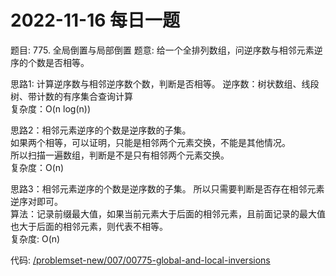 # 2022-11-16 每日一题


题目: 775. 全局倒置与局部倒置 
题意: 给一个全排列数组，问逆序数与相邻元素逆序的个数是否相等。      


思路1: 计算逆序数与相邻逆序数个数，判断是否相等。
逆序数：树状数组、线段树、带计数的有序集合查询计算  
复杂度：O(n log(n))  


思路2：相邻元素逆序的个数是逆序数的子集。  
如果两个相等，可以证明，只能是相邻两个元素交换，不能是其他情况。  
所以扫描一遍数组，判断是不是只有相邻两个元素交换。  
复杂度：O(n)


思路3：相邻元素逆序的个数是逆序数的子集。 
所以只需要判断是否存在相邻元素逆序对即可。  
算法：记录前缀最大值，如果当前元素大于后面的相邻元素，且前面记录的最大值也大于后面的相邻元素，则代表不相等。  
复杂度: O(n)


代码: [/problemset-new/007/00775-global-and-local-inversions](/problemset-new/007/00775-global-and-local-inversions)  
